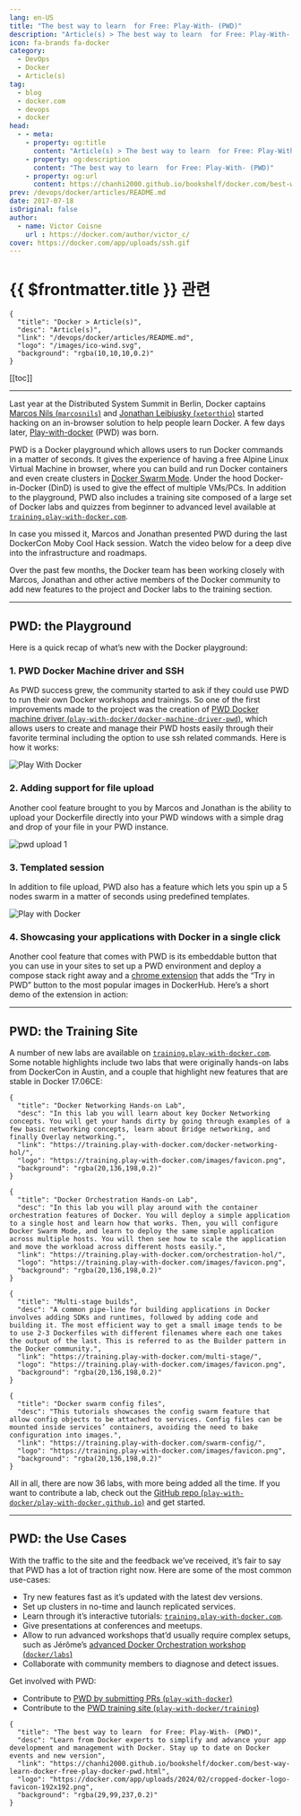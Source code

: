 ```yaml
---
lang: en-US
title: "The best way to learn  for Free: Play-With- (PWD)"
description: "Article(s) > The best way to learn  for Free: Play-With- (PWD)"
icon: fa-brands fa-docker
category:
  - DevOps
  - Docker
  - Article(s)
tag:
  - blog
  - docker.com
  - devops
  - docker
head:
  - - meta:
    - property: og:title
      content: "Article(s) > The best way to learn  for Free: Play-With- (PWD)"
    - property: og:description
      content: "The best way to learn  for Free: Play-With- (PWD)"
    - property: og:url
      content: https://chanhi2000.github.io/bookshelf/docker.com/best-way-learn-docker-free-play-docker-pwd.html
prev: /devops/docker/articles/README.md
date: 2017-07-18
isOriginal: false
author:
  - name: Victor Coisne
    url : https://docker.com/author/victor_c/
cover: https://docker.com/app/uploads/ssh.gif
---
```


# {{ $frontmatter.title }} 관련

```component VPCard
{
  "title": "Docker > Article(s)",
  "desc": "Article(s)",
  "link": "/devops/docker/articles/README.md",
  "logo": "/images/ico-wind.svg",
  "background": "rgba(10,10,10,0.2)"
}
```

[[toc]]

---

<SiteInfo
  name="The best way to learn  for Free: Play-With- (PWD)"
  desc="Learn from Docker experts to simplify and advance your app development and management with Docker. Stay up to date on Docker events and new version"
  url="https://docker.com/blog/best-way-learn-docker-free-play-docker-pwd"
  logo="https://docker.com/app/uploads/2024/02/cropped-docker-logo-favicon-192x192.png"
  preview="https://docker.com/app/uploads/ssh.gif"/>

Last year at the Distributed System Summit in Berlin, Docker captains [Marcos Nils (<VPIcon icon="fa-brands fa-x-twitter"/>`marcosnils`)](https://twitter.com/marcosnils) and [Jonathan Leibiusky (<VPIcon icon="fa-brands fa-x-twitter"/>`xetorthio`)](https://twitter.com/xetorthio) started hacking on an in-browser solution to help people learn Docker. A few days later, [<VPIcon icon="fas fa-globe"/>Play-with-docker](https://play-with-docker.com/) (PWD) was born.

PWD is a Docker playground which allows users to run Docker commands in a matter of seconds. It gives the experience of having a free Alpine Linux Virtual Machine in browser, where you can build and run Docker containers and even create clusters in [<VPIcon icon="fa-brands fa-docker"/>Docker Swarm Mode](https://docs.docker.com/engine/swarm/). Under the hood Docker-in-Docker (DinD) is used to give the effect of multiple VMs/PCs. In addition to the playground, PWD also includes a training site composed of a large set of Docker labs and quizzes from beginner to advanced level available at [<VPIcon icon="fas fa-globe"/>`training.play-with-docker.com`](https://training.play-with-docker.com/).

In case you missed it, Marcos and Jonathan presented PWD during the last DockerCon Moby Cool Hack session. Watch the video below for a deep dive into the infrastructure and roadmaps.

<VidStack src="youtube/h2VTE9WnZs" />

Over the past few months, the Docker team has been working closely with Marcos, Jonathan and other active members of the Docker community to add new features to the project and Docker labs to the training section.

---

## PWD: the Playground

Here is a quick recap of what’s new with the Docker playground:

### 1. PWD Docker Machine driver and SSH

As PWD success grew, the community started to ask if they could use PWD to run their own Docker workshops and trainings. So one of the first improvements made to the project was the creation of [PWD Docker machine driver (<VPIcon icon="iconfont icon-github"/>`play-with-docker/docker-machine-driver-pwd`)](https://github.com/play-with-docker/docker-machine-driver-pwd/releases/tag/v0.0.5), which allows users to create and manage their PWD hosts easily through their favorite terminal including the option to use ssh related commands. Here is how it works:

![Play With Docker](https://docker.com/app/uploads/ssh.gif)

### 2. Adding support for file upload

Another cool feature brought to you by Marcos and Jonathan is the ability to upload your Dockerfile directly into your PWD windows with a simple drag and drop of your file in your PWD instance.

![pwd upload 1](https://docker.com/app/uploads/pwd_upload-1.gif)

### 3. Templated session

In addition to file upload, PWD also has a feature which lets you spin up a 5 nodes swarm in a matter of seconds using predefined templates.

![Play with Docker](https://docker.com/app/uploads/templated-session-1.gif)

### 4. Showcasing your applications with Docker in a single click

Another cool feature that comes with PWD is its embeddable button that you can use in your sites to set up a PWD environment and deploy a compose stack right away and a [<VPIcon icon="fa-brands fa-chrome"/>chrome extension](https://chrome.google.com/webstore/detail/play-with-docker/kibbhpioncdhmamhflnnmfonadknnoan) that adds the “Try in PWD” button to the most popular images in DockerHub. Here’s a short demo of the extension in action:

---

## PWD: the Training Site

 A number of new labs are available on [<VPIcon icon="fas fa-globe"/>`training.play-with-docker.com`](https://training.play-with-docker.com/). Some notable highlights include two labs that were originally hands-on labs from DockerCon in Austin, and a couple that highlight new features that are stable in Docker 17.06CE:

```component VPCard
{
  "title": "Docker Networking Hands-on Lab",
  "desc": "In this lab you will learn about key Docker Networking concepts. You will get your hands dirty by going through examples of a few basic networking concepts, learn about Bridge networking, and finally Overlay networking.",
  "link": "https://training.play-with-docker.com/docker-networking-hol/",
  "logo": "https://training.play-with-docker.com/images/favicon.png",
  "background": "rgba(20,136,198,0.2)"
}
```

```component VPCard
{
  "title": "Docker Orchestration Hands-on Lab",
  "desc": "In this lab you will play around with the container orchestration features of Docker. You will deploy a simple application to a single host and learn how that works. Then, you will configure Docker Swarm Mode, and learn to deploy the same simple application across multiple hosts. You will then see how to scale the application and move the workload across different hosts easily.",
  "link": "https://training.play-with-docker.com/orchestration-hol/",
  "logo": "https://training.play-with-docker.com/images/favicon.png",
  "background": "rgba(20,136,198,0.2)"
}
```

```component VPCard
{
  "title": "Multi-stage builds",
  "desc": "A common pipe-line for building applications in Docker involves adding SDKs and runtimes, followed by adding code and building it. The most efficient way to get a small image tends to be to use 2-3 Dockerfiles with different filenames where each one takes the output of the last. This is referred to as the Builder pattern in the Docker community.",
  "link": "https://training.play-with-docker.com/multi-stage/",
  "logo": "https://training.play-with-docker.com/images/favicon.png",
  "background": "rgba(20,136,198,0.2)"
}
```

```component VPCard
{
  "title": "Docker swarm config files",
  "desc": "This tutorials showcases the config swarm feature that allow config objects to be attached to services. Config files can be mounted inside services’ containers, avoiding the need to bake configuration into images.",
  "link": "https://training.play-with-docker.com/swarm-config/",
  "logo": "https://training.play-with-docker.com/images/favicon.png",
  "background": "rgba(20,136,198,0.2)"
}
```

All in all, there are now 36 labs, with more being added all the time. If you want to contribute a lab, check out the [GitHub repo (<VPIcon icon="iconfont icon-github"/>`play-with-docker/play-with-docker.github.io`)](https://github.com/play-with-docker/play-with-docker.github.io) and get started.

---

## PWD: the Use Cases

With the traffic to the site and the feedback we’ve received, it’s fair to say that PWD has a lot of traction right now. Here are some of the most common use-cases:

- Try new features fast as it’s updated with the latest dev versions.
- Set up clusters in no-time and launch replicated services.
- Learn through it’s interactive tutorials: [<VPIcon icon="fas fa-globe"/>`training.play-with-docker.com`](http://training.play-with-docker.com/).
- Give presentations at conferences and meetups.
- Allow to run advanced workshops that’d usually require complex setups, such as Jérôme’s [advanced Docker Orchestration workshop (<VPIcon icon="iconfont icon-github"/>`docker/labs`)](https://github.com/docker/labs/tree/master/Docker-Orchestration)
- Collaborate with community members to diagnose and detect issues.

Get involved with PWD:

- Contribute to [PWD by submitting PRs (<VPIcon icon="iconfont icon-github"/>`play-with-docker`)](https://github.com/play-with-docker/)
- Contribute to the [PWD training site (<VPIcon icon="iconfont icon-github"/>`play-with-docker/training`)](https://github.com/play-with-docker/training)

<!-- TODO: add ARTICLE CARD -->
```component VPCard
{
  "title": "The best way to learn  for Free: Play-With- (PWD)",
  "desc": "Learn from Docker experts to simplify and advance your app development and management with Docker. Stay up to date on Docker events and new version",
  "link": "https://chanhi2000.github.io/bookshelf/docker.com/best-way-learn-docker-free-play-docker-pwd.html",
  "logo": "https://docker.com/app/uploads/2024/02/cropped-docker-logo-favicon-192x192.png",
  "background": "rgba(29,99,237,0.2)"
}
```
